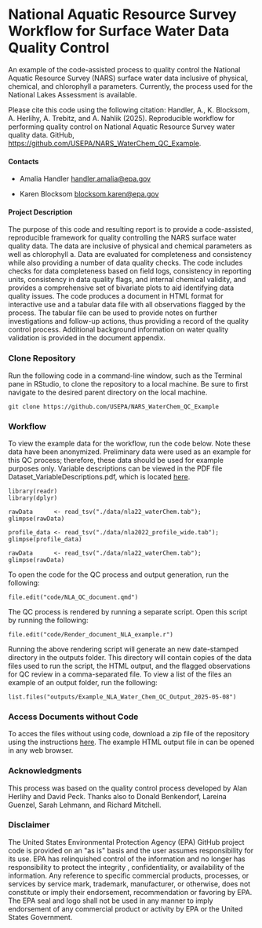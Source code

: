 # National Aquatic Resource Survey Workflow for Surface Water Data Quality Control

An example of the code-assisted process to quality control the National Aquatic Resource Survey (NARS) surface water data inclusive of physical, chemical, and chlorophyll a parameters. Currently, the process used for the National Lakes Assessment is available.

Please cite this code using the following citation: Handler, A., K. Blocksom, A. Herlihy, A. Trebitz, and A. Nahlik (2025). Reproducible workflow for performing quality control on National Aquatic Resource Survey water quality data. GitHub, <https://github.com/USEPA/NARS_WaterChem_QC_Example>.

#### Contacts

-   Amalia Handler [handler.amalia\@epa.gov](mailto:handler.amalia@epa.gov)

-   Karen Blocksom [blocksom.karen\@epa.gov](mailto:blocksom.karen@epa.gov)

#### Project Description

The purpose of this code and resulting report is to provide a code-assisted, reproducible framework for quality controlling the NARS surface water quality data. The data are inclusive of physical and chemical parameters as well as chlorophyll a. Data are evaluated for completeness and consistency while also providing a number of data quality checks. The code includes checks for data completeness based on field logs, consistency in reporting units, consistency in data quality flags, and internal chemical validity, and provides a comprehensive set of bivariate plots to aid identifying data quality issues. The code produces a document in HTML format for interactive use and a tabular data file with all observations flagged by the process. The tabular file can be used to provide notes on further investigations and follow-up actions, thus providing a record of the quality control process. Additional background information on water quality validation is provided in the document appendix.

### Clone Repository

Run the following code in a command-line window, such as the Terminal pane in RStudio, to clone the repository to a local machine. Be sure to first navigate to the desired parent directory on the local machine.

```{bash}
git clone https://github.com/USEPA/NARS_WaterChem_QC_Example
```

### Workflow

To view the example data for the workflow, run the code below. Note these data have been anonymized. Preliminary data were used as an example for this QC process; therefore, these data should be used for example purposes only. Variable descriptions can be viewed in the PDF file Dataset_VariableDescriptions.pdf, which is located [here](data/Dataset_VariableDescriptions.pdf).

```{r}
library(readr)
library(dplyr)

rawData      <- read_tsv("./data/nla22_waterChem.tab"); glimpse(rawData)

profile_data <- read_tsv("./data/nla2022_profile_wide.tab"); glimpse(profile_data)

rawData      <- read_tsv("./data/nla22_waterChem.tab"); glimpse(rawData)

```

To open the code for the QC process and output generation, run the following:

```{r}
file.edit("code/NLA_QC_document.qmd")
```

The QC process is rendered by running a separate script. Open this script by running the following:

```{r}
file.edit("code/Render_document_NLA_example.r")
```

Running the above rendering script will generate an new date-stamped directory in the outputs folder. This directory will contain copies of the data files used to run the script, the HTML output, and the flagged observations for QC review in a comma-separated file. To view a list of the files an example of an output folder, run the following:

```{r}
list.files("outputs/Example_NLA_Water_Chem_QC_Output_2025-05-08")
```

### Access Documents without Code

To acces the files without using code, download a zip file of the repository using the instructions [here](https://docs.github.com/en/get-started/start-your-journey/downloading-files-from-github). The example HTML output file in can be opened in any web browser.

### Acknowledgments

This process was based on the quality control process developed by Alan Herlihy and David Peck. Thanks also to Donald Benkendorf, Lareina Guenzel, Sarah Lehmann, and Richard Mitchell.

### Disclaimer

The United States Environmental Protection Agency (EPA) GitHub project code is provided on an "as is" basis and the user assumes responsibility for its use. EPA has relinquished control of the information and no longer has responsibility to protect the integrity , confidentiality, or availability of the information. Any reference to specific commercial products, processes, or services by service mark, trademark, manufacturer, or otherwise, does not constitute or imply their endorsement, recommendation or favoring by EPA. The EPA seal and logo shall not be used in any manner to imply endorsement of any commercial product or activity by EPA or the United States Government.
